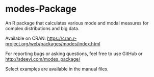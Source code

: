 # modes-Package
An R package that calculates various mode and modal measures for complex distributions and big data.

Available on CRAN:
https://cran.r-project.org/web/packages/modes/index.html

For reporting bugs or asking questions, feel free to use GitHub or http://sdeevi.com/modes_package/

Select examples are available in the manual files.
 

